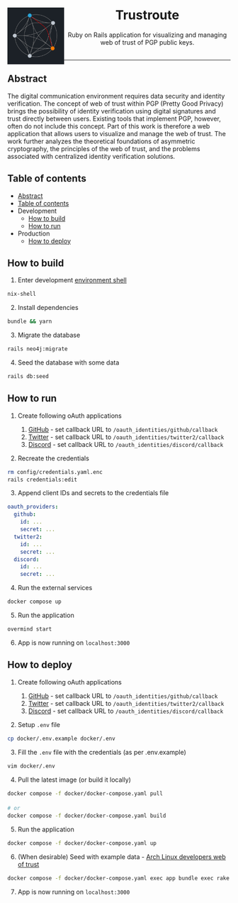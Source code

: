 <center>
<img align="left" src="https://github.com/Tarasa24/trustroute/blob/main/public/img/logo_400x400.png?raw=true" height="128">
<h1>Trustroute</h1>
Ruby on Rails application for visualizing and managing web of trust of PGP public keys.
</center>
</br>

---

## Abstract

The digital communication environment requires data security and identity verification. The concept of web of trust within PGP (Pretty Good Privacy) brings the possibility of identity verification using digital signatures and trust directly between users. Existing tools that implement PGP, however, often do not include this concept. Part of this work is therefore a web application that allows users to visualize and manage the web of trust. The work further analyzes the theoretical foundations of asymmetric cryptography, the principles of the web of trust, and the problems associated with centralized identity verification solutions.

## Table of contents

- [Abstract](#abstract)
- [Table of contents](#table-of-contents)
- Development
  - [How to build](#how-to-build)
  - [How to run](#how-to-run)
- Production
  - [How to deploy](#how-to-deploy)

## How to build

1. Enter development [environment shell](https://nixos.org/)
```bash
nix-shell
```

2. Install dependencies
```bash
bundle && yarn
```

3. Migrate the database
```bash
rails neo4j:migrate
```

4. Seed the database with some data
```bash
rails db:seed
```

## How to run

1. Create following oAuth applications
    1. [GitHub](https://github.com/settings/applications/new) - set callback URL to `/oauth_identities/github/callback`
    2. [Twitter](https://developer.twitter.com/en/apps) - set callback URL to `/oauth_identities/twitter2/callback`
    3. [Discord](https://discord.com/developers/applications) - set callback URL to `/oauth_identities/discord/callback`

2. Recreate the credentials
```bash
rm config/credentials.yaml.enc
rails credentials:edit
```

3. Append client IDs and secrets to the credentials file
```yaml
oauth_providers:
  github:
    id: ...
    secret: ...
  twitter2:
    id: ...
    secret: ...
  discord:
    id: ...
    secret: ...
```

4. Run the external services
```bash
docker compose up
```

5. Run the application
```bash
overmind start
```

6. App is now running on `localhost:3000`

## How to deploy

1. Create following oAuth applications
    1. [GitHub](https://github.com/settings/applications/new) - set callback URL to `/oauth_identities/github/callback`
    2. [Twitter](https://developer.twitter.com/en/apps) - set callback URL to `/oauth_identities/twitter2/callback`
    3. [Discord](https://discord.com/developers/applications) - set callback URL to `/oauth_identities/discord/callback`

2. Setup `.env` file
```bash
cp docker/.env.example docker/.env
```

3. Fill the `.env` file with the credentials (as per .env.example)
```bash
vim docker/.env
```

4. Pull the latest image (or build it locally)
```bash
docker compose -f docker/docker-compose.yaml pull

# or
docker compose -f docker/docker-compose.yaml build
```

5. Run the application
```bash
docker compose -f docker/docker-compose.yaml up
```

6. (When desirable) Seed with example data - [Arch Linux developers web of trust](https://archlinux.org/master-keys/)
```bash
docker compose -f docker/docker-compose.yaml exec app bundle exec rake db:seed
```

7. App is now running on `localhost:3000`
